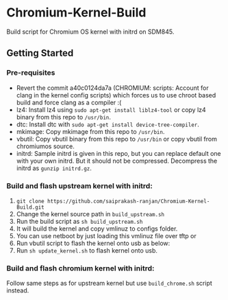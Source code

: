# Chromium-Kernel-Build
Build script for Chromium OS kernel with initrd on SDM845.

## Getting Started

### Pre-requisites

* Revert the commit a40c0124da7a (CHROMIUM: scripts: Account for clang in the kernel config scripts)
  which forces us to use chroot based build and force clang as a compiler :(
* lz4: Install lz4 using `sudo apt-get install liblz4-tool` or copy lz4 binary from this repo to `/usr/bin`.
* dtc: Install dtc with `sudo apt-get install device-tree-compiler`.
* mkimage: Copy mkimage from this repo to `/usr/bin`.
* vbutil: Copy vbutil binary from this repo to `/usr/bin` or copy vbutil from chromiumos source.
* initrd: Sample initrd is given in this repo, but you can replace default one with your own initrd.
          But it should not be compressed. Decompress the initrd as `gunzip initrd.gz`.

### Build and flash upstream kernel with initrd:

1. `git clone https://github.com/saiprakash-ranjan/Chromium-Kernel-Build.git`
2. Change the kernel source path in `build_upstream.sh`
3. Run the build script as `sh build_upstream.sh`
4. It will build the kernel and copy vmlinuz to configs folder.
5. You can use netboot by just loading this vmlinuz file over tftp or
6. Run vbutil script to flash the kernel onto usb as below:
7. Run `sh update_kernel.sh` to flash kernel onto usb.

### Build and flash chromium kernel with initrd:

Follow same steps as for upstream kernel but use `build_chrome.sh` script instead.
